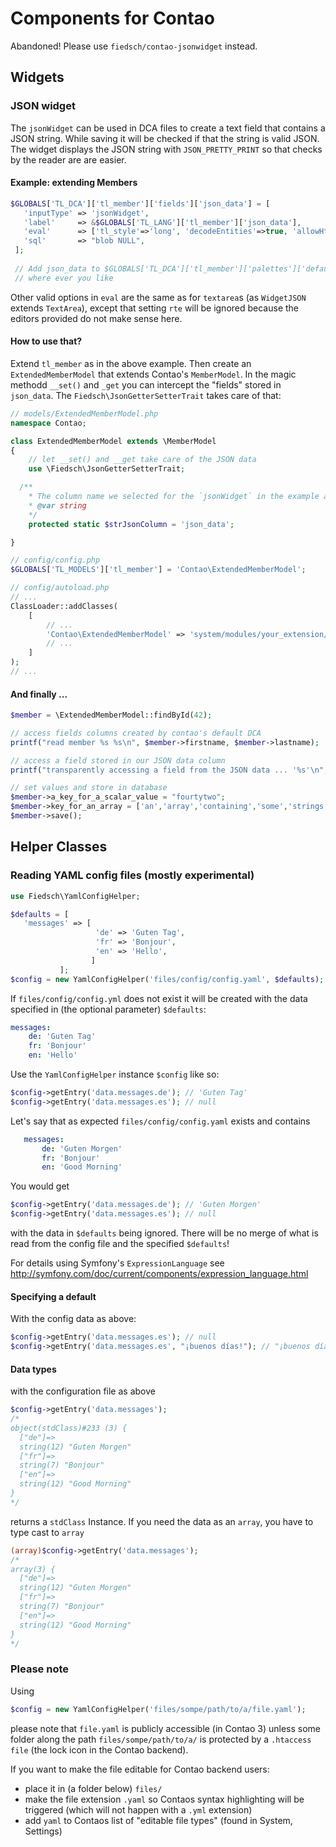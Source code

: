 # Components for Contao

Abandoned! Please use `fiedsch/contao-jsonwidget` instead.

## Widgets


### JSON widget

The `jsonWidget` can be used in DCA files to create a text field that contains a JSON string.
While saving it will be checked if that the string is valid JSON. 
The widget displays the JSON string with `JSON_PRETTY_PRINT` so that checks by the reader are are easier.
  

#### Example: extending Members

```php
$GLOBALS['TL_DCA']['tl_member']['fields']['json_data'] = [
   'inputType' => 'jsonWidget',
   'label'     => &$GLOBALS['TL_LANG']['tl_member']['json_data'],
   'eval'      => ['tl_style'=>'long', 'decodeEntities'=>true, 'allowHtml'=>true ], 
   'sql'       => "blob NULL",
 ];
 
 // Add json_data to $GLOBALS['TL_DCA']['tl_member']['palettes']['default'] 
 // where ever you like
 ```
Other valid options in `eval` are the same as for `textarea`s (as `WidgetJSON` extends `TextArea`), 
except that setting `rte` will be ignored because the editors provided do not make sense here. 


#### How to use that?

Extend `tl_member` as in the above example. Then create an `ExtendedMemberModel` that 
extends Contao's `MemberModel`. In the magic methodd `__set()` and `_get` you can intercept
the "fields" stored in `json_data`. The `Fiedsch\JsonGetterSetterTrait` takes care of that:

```php
// models/ExtendedMemberModel.php
namespace Contao;

class ExtendedMemberModel extends \MemberModel
{
    // let __set() and __get take care of the JSON data
    use \Fiedsch\JsonGetterSetterTrait;

  /**
    * The column name we selected for the `jsonWidget` in the example above
    * @var string
    */
    protected static $strJsonColumn = 'json_data';

}
```

```php
// config/config.php
$GLOBALS['TL_MODELS']['tl_member'] = 'Contao\ExtendedMemberModel';
```

```php
// config/autoload.php
// ...
ClassLoader::addClasses(
    [
        // ...
        'Contao\ExtendedMemberModel' => 'system/modules/your_extension/models/ExtendedMemberModel.php',
        // ...
    ]
);
// ...
```

#### And finally ...

```php
$member = \ExtendedMemberModel::findById(42);

// access fields columns created by contao's default DCA
printf("read member %s %s\n", $member->firstname, $member->lastname);

// access a field stored in our JSON data column
printf("transparently accessing a field from the JSON data ... '%s'\n", $member->whatever);

// set values and store in database
$member->a_key_for_a_scalar_value = "fourtytwo";
$member->key_for_an_array = ['an','array','containing','some','strings'];
$member->save();
```

## Helper Classes

### Reading YAML config files (mostly experimental)
 
 ```php
use Fiedsch\YamlConfigHelper;

$defaults = [
    'messages' => [
                    'de' => 'Guten Tag',
                    'fr' => 'Bonjour',
                    'en' => 'Hello',
                   ]
            ];
$config = new YamlConfigHelper('files/config/config.yaml', $defaults);
```
If `files/config/config.yml` does not exist it will be created with 
the data specified in (the optional parameter) `$defaults`:
```yaml
messages:
    de: 'Guten Tag'
    fr: 'Bonjour'
    en: 'Hello'
``` 
Use the `YamlConfigHelper` instance `$config` like so:
```php
$config->getEntry('data.messages.de'); // 'Guten Tag'
$config->getEntry('data.messages.es'); // null
```
Let's say that as expected `files/config/config.yaml` exists and contains  
```yaml
   messages:
       de: 'Guten Morgen'
       fr: 'Bonjour'
       en: 'Good Morning'
 ```
You would get  
```php
$config->getEntry('data.messages.de'); // 'Guten Morgen'
$config->getEntry('data.messages.es'); // null
```
with the data in `$defaults` being ignored. There will be no merge of what is read from 
the config file and the specified `$defaults`!

For details using Symfony's `ExpressionLanguage` see 
http://symfony.com/doc/current/components/expression_language.html

#### Specifying a default

With the config data as above:

```php
$config->getEntry('data.messages.es'); // null
$config->getEntry('data.messages.es', "¡buenos días!"); // "¡buenos días!"
```

#### Data types

with the configuration file as above
```php
$config->getEntry('data.messages');
/*
object(stdClass)#233 (3) {
  ["de"]=>
  string(12) "Guten Morgen"
  ["fr"]=>
  string(7) "Bonjour"
  ["en"]=>
  string(12) "Good Morning"
}
*/
```
returns a `stdClass` Instance. If you need the data as an `array`, you have to type cast to `array`
```php
(array)$config->getEntry('data.messages');
/*
array(3) {
  ["de"]=>
  string(12) "Guten Morgen"
  ["fr"]=>
  string(7) "Bonjour"
  ["en"]=>
  string(12) "Good Morning"
}
*/
```

### Please note

Using 
```php
$config = new YamlConfigHelper('files/sompe/path/to/a/file.yaml');
```
please note that `file.yaml` is publicly accessible (in Contao 3) unless some folder 
along the path `files/sompe/path/to/a/` is protected by a `.htaccess file` (the lock 
icon in the Contao backend). 

If you want to make the file editable for Contao backend users:
* place it in (a folder below) `files/`
* make the file extension `.yaml` so Contaos syntax highlighting will be triggered
  (which will not happen with a `.yml` extension)
* add `yaml` to Contaos list of "editable file types" (found in System, Settings)
